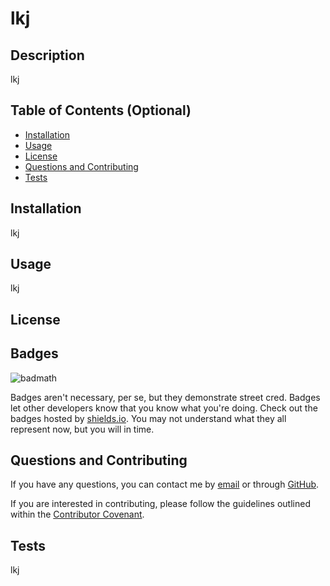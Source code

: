 # lkj

## Description

lkj

## Table of Contents (Optional)

- [Installation](#installation)
- [Usage](#usage)
- [License](#license)
- [Questions and Contributing](#questions)
- [Tests](#tests)

## Installation

lkj

## Usage

lkj

## License



## Badges

![badmath](https://img.shields.io/github/languages/top/lernantino/badmath)

Badges aren't necessary, per se, but they demonstrate street cred. Badges let other developers know that you know what you're doing. Check out the badges hosted by [shields.io](https://shields.io/). You may not understand what they all represent now, but you will in time.

## Questions and Contributing

If you have any questions, you can contact me by [email](lkj) or through [GitHub](https://github.com/lkj).

If you are interested in contributing, please follow the guidelines outlined within the [Contributor Covenant](https://www.contributor-covenant.org/).

## Tests

lkj